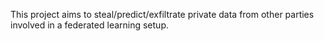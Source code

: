 This project aims to steal/predict/exfiltrate private data from other parties involved in a federated learning setup.